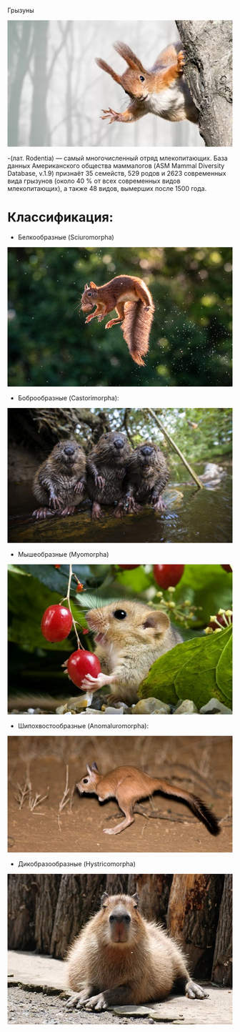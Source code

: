 Грызуны 

![](WelcomeBelka.jpg)

-(лат. Rodentia) — самый многочисленный отряд млекопитающих. База данных Американского общества маммалогов (ASM Mammal Diversity Database, v.1.9) признаёт 35 семейств, 529 родов и 2623 современных вида грызунов (около 40 % от всех современных видов млекопитающих), а также 48 видов, вымерших после 1500 года.

# Классификация:

- Белкообразные (Sciuromorpha)

![](squirrelfly.jpg)

- Боброобразные (Castorimorpha): 

![](bobr.jpg)

- Мышеобразные (Myomorpha)

![](sonya.jpg)

- Шипохвостообразные (Anomaluromorpha):

![](dolgonog.jpg)

- Дикобразообразные (Hystricomorpha)

![](kapibara.jpg)